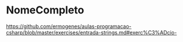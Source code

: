 # NomeCompleto
https://github.com/ermogenes/aulas-programacao-csharp/blob/master/exercises/entrada-strings.md#exerc%C3%ADcio-
